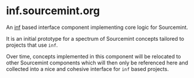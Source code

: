 inf.sourcemint.org
==================

An [inf](https://github.com/pinf-it/inf) based interface component implementing core logic for Sourcemint.

It is an initial prototype for a spectrum of Sourcemint concepts tailored to projects that use `inf`.

Over time, concepts implemented in this component will be relocated to other Sourcemint components which will then only be referenced here and collected into a nice and cohesive interface for `inf` based projects.
